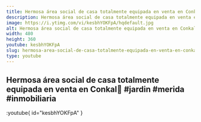 ```yaml
---
title: Hermosa área social de casa totalmente equipada en venta en Conkal
description: Hermosa área social de casa totalmente equipada en venta en Conkal🪷 #jardin #merida #inmobiliaria - Base Cúbica Inmobiliaria en Mérida
image: https://i.ytimg.com/vi/kesbhYOKFpA/hqdefault.jpg
alt: Hermosa área social de casa totalmente equipada en venta en Conkal🪷 #jardin #merida #inmobiliaria
width: 480
height: 360
youtube: kesbhYOKFpA
slug: hermosa-area-social-de-casa-totalmente-equipada-en-venta-en-conkal-jardin-merida-inmobiliaria
type: youtube
---
```


## Hermosa área social de casa totalmente equipada en venta en Conkal🪷 #jardin #merida #inmobiliaria

:youtube{ id="kesbhYOKFpA" }